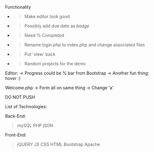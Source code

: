 Functionality
- > Make editor look good
- > Possibly add due date as *badge* 
- > Need % Completed
- > Rename login.php to index.php and change associated files
- > Put 'view' back
- > Random projects for the demo

Editor: 
-> Progress could be % bar from Bootstrap
-> Another fun thing: hover :) 

Welcome.php
-> Form all on same thing
-> Change 'a'

DO NOT PUSH

List of Technologies:

Back-End:
>mySQL
>PHP
>jSON

Front-End:
>jQUERY
>JS
>CSS
>HTML
>Bootstrap
>Apache
>